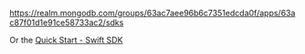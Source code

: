 https://realm.mongodb.com/groups/63ac7aee96b6c7351edcda0f/apps/63ac87f01d1e91ce58733ac2/sdks

Or the [Quick Start - Swift SDK](https://www.mongodb.com/docs/realm/sdk/swift/quick-start/#std-label-ios-client-quick-start-with-sync)